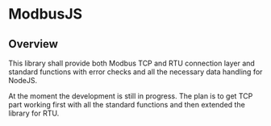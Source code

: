 # ModbusJS
## Overview
This library shall provide both Modbus TCP and RTU connection layer and standard functions with error checks and all the necessary data handling for NodeJS.

At the moment the development is still in progress. The plan is to get TCP part working first with all the standard functions and then extended the library for RTU.
